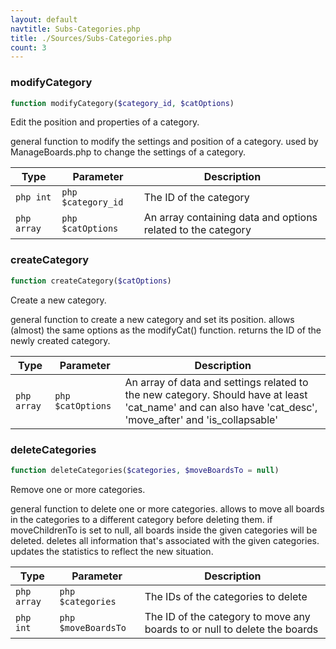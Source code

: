 ```yaml
---
layout: default
navtitle: Subs-Categories.php
title: ./Sources/Subs-Categories.php
count: 3
---
```


### modifyCategory

```php
function modifyCategory($category_id, $catOptions)
```
Edit the position and properties of a category.

general function to modify the settings and position of a category.
used by ManageBoards.php to change the settings of a category.

Type|Parameter|Description
---|---|---
`php int`|`php $category_id`|The ID of the category
`php array`|`php $catOptions`|An array containing data and options related to the category

### createCategory

```php
function createCategory($catOptions)
```
Create a new category.

general function to create a new category and set its position.
allows (almost) the same options as the modifyCat() function.
returns the ID of the newly created category.

Type|Parameter|Description
---|---|---
`php array`|`php $catOptions`|An array of data and settings related to the new category. Should have at least 'cat_name' and can also have 'cat_desc', 'move_after' and 'is_collapsable'

### deleteCategories

```php
function deleteCategories($categories, $moveBoardsTo = null)
```
Remove one or more categories.

general function to delete one or more categories.
allows to move all boards in the categories to a different category before deleting them.
if moveChildrenTo is set to null, all boards inside the given categories will be deleted.
deletes all information that's associated with the given categories.
updates the statistics to reflect the new situation.

Type|Parameter|Description
---|---|---
`php array`|`php $categories`|The IDs of the categories to delete
`php int`|`php $moveBoardsTo`|The ID of the category to move any boards to or null to delete the boards

